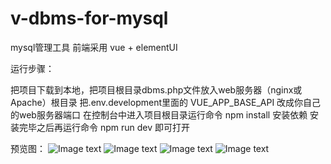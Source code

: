 # v-dbms-for-mysql
mysql管理工具
前端采用 vue + elementUI

运行步骤：

把项目下载到本地，把项目根目录dbms.php文件放入web服务器（nginx或Apache）根目录
把.env.development里面的 VUE_APP_BASE_API 改成你自己的web服务器端口
在控制台中进入项目根目录运行命令 npm install 安装依赖
安装完毕之后再运行命令 npm run dev 即可打开

预览图：
![Image text](https://github.com/image677/v-dbms-for-mysql/blob/master/prv1.png)
![Image text](https://github.com/image677/v-dbms-for-mysql/blob/master/prv2.png)
![Image text](https://github.com/image677/v-dbms-for-mysql/blob/master/prv3.png)
![Image text](https://github.com/image677/v-dbms-for-mysql/blob/master/prv4.png)